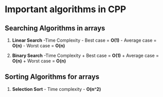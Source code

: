 # Important algorithms in CPP

## Searching Algorithms in arrays
1. **Linear Search**
       -Time Complexity
           - Best case = **O(1)**
           - Average case = **O(n)**
           - Worst case = **O(n)**
   
2. **Binary Search**
       -Time Complexity
           + Best case = **O(1)**
           + Average case = **O(n)**
           + Worst case = **O(n)**

## Sorting Algorithms for arrays
1. **Selection Sort** - Time complexity - **O(n^2)**
